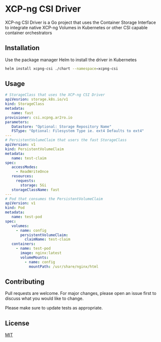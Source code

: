 # XCP-ng CSI Driver

XCP-ng CSI Driver is a Go project that uses the Container Storage Interface to integrate native XCP-ng Volumes in Kubernetes or other CSI capable container orchestrators

## Installation

Use the package manager Helm to install the driver in Kubernetes

```bash
helm install xcpng-csi ./chart --namespace=xcpng-csi
```

## Usage

```yaml
# StorageClass that uses the XCP-ng CSI Driver
apiVesrion: storage.k8s.io/v1
kind: StorageClass
metadata:
   name: fast
provisioner: csi.xcpng.ar2ro.io
parameters:
   Datastore: "Optional: Storage Repository Name"
   FSType: "Optional: Filesystem Type ie. ext4 Defaults to ext4"
---
# PersistentVolumeClaim that users the fast StorageClass
apiVersion: v1
kind: PersistentVolumeClaim
metadata:
   name: test-claim
spec:
   accessModes:
     - ReadWriteOnce
   resources:
     requests:
       storage: 5Gi
   storageClassName: fast
---
# Pod that consumes the PersistentVolumeClaim
apiVersion: v1
kind: Pod
metadata:
   name: test-pod
spec:
   volumes:
     - name: config
       persistentVolumeClaim:
         claimName: test-claim
   containers:
     - name: test-pod
       image: nginx:latest
       volumeMounts:
         - name: config
           mountPath: /usr/share/nginx/html
```

## Contributing
Pull requests are welcome. For major changes, please open an issue first to discuss what you would like to change.

Please make sure to update tests as appropriate.

## License
[MIT](https://choosealicense.com/licenses/mit/)
